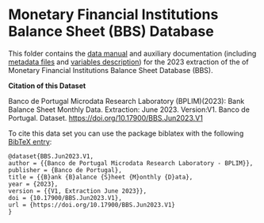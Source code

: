 # Monetary Financial Institutions Balance Sheet (BBS) Database

 This folder contains the [data manual](https://github.com/BPLIM/Manuals/blob/master/Data/BBS/JUN23/manual_BBS_Jun2023.pdf) and auxiliary documentation (including [metadata files](https://github.com/BPLIM/Manuals/blob/master/Data/BBS/JUN23/aux_files/metafiles) and [variables description](https://github.com/BPLIM/Manuals/blob/master/Data/BBS/JUN23/aux_files/variables_description)) for the 2023 extraction of the of Monetary Financial Institutions Balance Sheet Database (BBS).


**Citation of this Dataset**

Banco de Portugal Microdata Research Laboratory (BPLIM)(2023): Bank Balance Sheet Monthly Data. Extraction: June 2023. Version:V1. Banco de Portugal. Dataset. https://doi.org/10.17900/BBS.Jun2023.V1


To cite this data set you can use the package biblatex with the following [BibTeX entry](https://github.com/BPLIM/Manuals/blob/master/Data/BBS/JUN23/aux_files/bibtex/BBS.bib):

```
@dataset{BBS.Jun2023.V1,
author = {{Banco de Portugal Microdata Research Laboratory - BPLIM}},
publisher = {Banco de Portugal},
title = {{B}ank {B}alance {S}heet {M}onthly {D}ata},
year = {2023},
version = {{V1, Extraction June 2023}},
doi = {10.17900/BBS.Jun2023.V1},
url = {https://doi.org/10.17900/BBS.Jun2023.V1}
}
```
